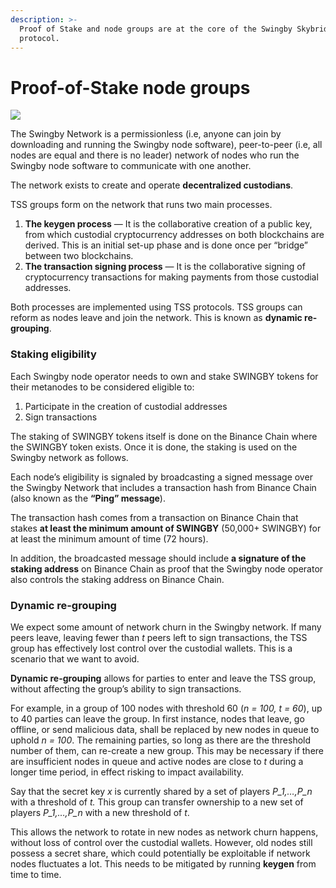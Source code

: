```yaml
---
description: >-
  Proof of Stake and node groups are at the core of the Swingby Skybridge
  protocol.
---
```


# Proof-of-Stake node groups

![](https://docs.swingby.network/assets/TSS.png)

The Swingby Network is a permissionless \(i.e, anyone can join by downloading and running the Swingby node software\), peer-to-peer \(i.e, all nodes are equal and there is no leader\) network of nodes who run the Swingby node software to communicate with one another.

The network exists to create and operate **decentralized custodians**. 

TSS groups form on the network that runs two main processes. 

1.  **The keygen process** — It is the collaborative creation of a public key, from which custodial cryptocurrency addresses on both blockchains are derived. This is an initial set-up phase and is done once per “bridge” between two blockchains. 
2. **The transaction signing process** — It is the collaborative signing of cryptocurrency transactions for making payments from those custodial addresses. 

Both processes are implemented using TSS protocols. TSS groups can reform as nodes leave and join the network. This is known as **dynamic re-grouping**.

### **Staking eligibility**

Each Swingby node operator needs to own and stake SWINGBY tokens for their metanodes to be considered eligible to:

1. Participate in the creation of custodial addresses
2. Sign transactions

The staking of SWINGBY tokens itself is done on the Binance Chain where the SWINGBY token exists. Once it is done, the staking is used on the Swingby network as follows.

Each node’s eligibility is signaled by broadcasting a signed message over the Swingby Network that includes a transaction hash from Binance Chain \(also known as the **“Ping” message**\). 

The transaction hash comes from a transaction on Binance Chain that stakes **at least the minimum amount of SWINGBY** \(50,000+ SWINGBY\) for at least the minimum amount of time \(72 hours\).  

In addition, the broadcasted message should include **a signature of the staking address** on Binance Chain as proof that the Swingby node operator also controls the staking address on Binance Chain.

### **Dynamic re-grouping**

We expect some amount of network churn in the Swingby network. If many peers leave, leaving fewer than _t_ peers left to sign transactions, the TSS group has effectively lost control over the custodial wallets. This is a scenario that we want to avoid.

**Dynamic re-grouping** allows for parties to enter and leave the TSS group, without affecting the group’s ability to sign transactions.

For example, in a group of 100 nodes with threshold 60 \(_n = 100, t = 60_\), up to 40 parties can leave the group. In first instance, nodes that leave, go offline, or send malicious data, shall be replaced by new nodes in queue to uphold _n = 100_. The remaining parties, so long as there are the threshold number of them, can re-create a new group. This may be necessary if there are insufficient nodes in queue and active nodes are close to _t_ during a longer time period, in effect risking to impact availability.

Say that the secret key _x_ is currently shared by a set of players _P\_1,…,P\_n_ with a threshold of _t._ This group can transfer ownership to a new set of players _P\_1,…,P\_n_ with a new threshold of _t_.

This allows the network to rotate in new nodes as network churn happens, without loss of control over the custodial wallets. However, old nodes still possess a secret share, which could potentially be exploitable if network nodes fluctuates a lot. This needs to be mitigated by running **keygen** from time to time.

